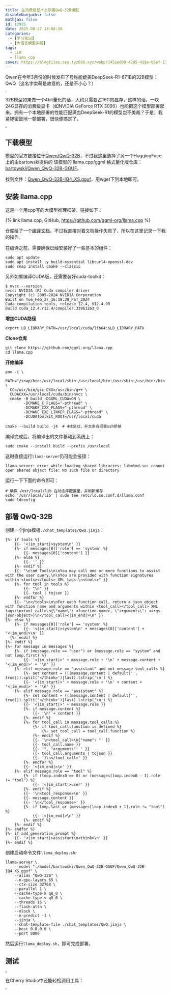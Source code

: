 ```yaml
---
title: 在消费级显卡上部署QwQ-32B模型
disableNunjucks: false
mathjax: false
id: 12935
date: 2025-08-27 14:04:38
categories:
  - [学习笔记]
  - [大语言模型实践]
tags:
  - LLM
  - llama_cpp
cover: https://blogfiles.oss.fyz666.xyz/webp/1451ed00-4795-418e-b8ef-17a9370e2d8e.webp
---
```


Qwen在今年3月份的时候发布了号称能媲美DeepSeek-R1-671B的32B模型：QwQ（这名字卖萌是故意的，还是不小心？）

<img src="https://blogfiles.oss.fyz666.xyz/webp/bf0d268f-ff72-48e0-96b9-4fa0fbfc5cd9.webp" style="zoom:20%;" />

32B模型如果做一个4bit量化的话，大约只需要占16G的显存，这样的话，一块24G显存的消费级显卡（如NVIDIA GeForce RTX 3090）也能把这个模型部署起来。拥有一个本地部署的性能匹配满血DeepSeek-R1的模型岂不美哉？于是，我紧锣密鼓地一顿部署，很快便搞定了。

<img src="https://blogfiles.oss.fyz666.xyz/png/98fbe641-6126-45ea-9ca3-a5f1435d7d27.png" style="zoom:30%;" />

## 下载模型

模型的官方链接位于[Qwen/QwQ-32B](https://huggingface.co/Qwen/QwQ-32B)，不过我这里选择了另一个HuggingFace 上的由bartowski提供的 该模型的 llama.cpp/ggml 格式量化版仓库：[bartowski/Qwen_QwQ-32B-GGUF](https://huggingface.co/bartowski/Qwen_QwQ-32B-GGUF)。

找到文件：[Qwen_QwQ-32B-IQ4_XS.gguf](https://huggingface.co/bartowski/Qwen_QwQ-32B-GGUF/blob/main/Qwen_QwQ-32B-IQ4_XS.gguf)，用wget下到本地即可。

## 安装 llama.cpp

这是一个用cpp写的大模型推理框架，链接如下：

{% link llama.cpp, GitHub, https://github.com/ggml-org/llama.cpp %}

仓库给了一个[编译文档](https://github.com/ggml-org/llama.cpp/blob/master/docs/build.md)，不过我直接对着文档操作失败了，所以在这里记录一下我的操作。

在编译之前，需要确保已经安装好了一些基本的组件：

```shell
sudo apt update
sudo apt install -y build-essential libcurl4-openssl-dev
sudo snap install cmake --classic
```

另外如果编译CUDA版，还需要装好cuda-toolkit：

```shell
$ nvcc --version
nvcc: NVIDIA (R) Cuda compiler driver
Copyright (c) 2005-2024 NVIDIA Corporation
Built on Tue_Feb_27_16:19:38_PST_2024
Cuda compilation tools, release 12.4, V12.4.99
Build cuda_12.4.r12.4/compiler.33961263_0
```

**增加CUDA路径**

```shell
export LD_LIBRARY_PATH=/usr/local/cuda/lib64:$LD_LIBRARY_PATH
```

**Clone仓库**

```shell
git clone https://github.com/ggml-org/llama.cpp
cd llama.cpp
```

**开始编译**

```shell
env -i \
  PATH="/snap/bin:/usr/local/sbin:/usr/local/bin:/usr/sbin:/usr/bin:/bin:/usr/local/cuda/bin" \
  CC=/usr/bin/gcc CXX=/usr/bin/g++ \
  CUDACXX=/usr/local/cuda/bin/nvcc \
  cmake -B build -DGGML_CUDA=ON \
        -DCMAKE_C_FLAGS="-pthread" \
        -DCMAKE_CXX_FLAGS="-pthread" \
        -DCMAKE_EXE_LINKER_FLAGS="-pthread" \
        -DCUDAToolkit_ROOT=/usr/local/cuda

cmake --build build -j4  # 4核足以，开太多会把我ssh挤掉
```

编译完成后，将编译出的文件移动到系统上：

```shell
sudo cmake --install build --prefix /usr/local
```

这时直接运行`llama-server`仍可能会报错：

```raw
llama-server: error while loading shared libraries: libmtmd.so: cannot open shared object file: No such file or directory
```

运行一下下面的命令即可：

```shell
# 确保 /usr/local/lib 在动态库配置里，并刷新缓存
echo '/usr/local/lib' | sudo tee /etc/ld.so.conf.d/llama.conf
sudo ldconfig
```

## 部署 QwQ-32B

创建一个jinja模板`./chat_templates/QwQ.jinja`：

```jinja2
{%- if tools %}
    {{- '<|im_start|>system\n' }}
    {%- if messages[0]['role'] == 'system' %}
        {{- messages[0]['content'] }}
    {%- else %}
        {{- '' }}
    {%- endif %}
    {{- "\n\n# Tools\n\nYou may call one or more functions to assist with the user query.\n\nYou are provided with function signatures within <tools></tools> XML tags:\n<tools>" }}
    {%- for tool in tools %}
        {{- "\n" }}
        {{- tool | tojson }}
    {%- endfor %}
    {{- "\n</tools>\n\nFor each function call, return a json object with function name and arguments within <tool_call></tool_call> XML tags:\n<tool_call>\n{\"name\": <function-name>, \"arguments\": <args-json-object>}\n</tool_call><|im_end|>\n" }}
{%- else %}
    {%- if messages[0]['role'] == 'system' %}
        {{- '<|im_start|>system\n' + messages[0]['content'] + '<|im_end|>\n' }}
  {%- endif %}
{%- endif %}
{%- for message in messages %}
    {%- if (message.role == "user") or (message.role == "system" and not loop.first) %}
        {{- '<|im_start|>' + message.role + '\n' + message.content + '<|im_end|>' + '\n' }}
    {%- elif message.role == "assistant" and not message.tool_calls %}
        {%- set content = (((message.content | default('', true))).split('</think>')|last).lstrip('\n') %}
        {{- '<|im_start|>' + message.role + '\n' + content + '<|im_end|>' + '\n' }}
    {%- elif message.role == "assistant" %}
        {%- set content = (((message.content | default('', true))).split('</think>')|last).lstrip('\n') %}
        {{- '<|im_start|>' + message.role }}
        {%- if message.content %}
            {{- '\n' + content }}
        {%- endif %}
        {%- for tool_call in message.tool_calls %}
            {%- if tool_call.function is defined %}
                {%- set tool_call = tool_call.function %}
            {%- endif %}
            {{- '\n<tool_call>\n{"name": "' }}
            {{- tool_call.name }}
            {{- '", "arguments": ' }}
            {{- tool_call.arguments | tojson }}
            {{- '}\n</tool_call>' }}
        {%- endfor %}
        {{- '<|im_end|>\n' }}
    {%- elif message.role == "tool" %}
        {%- if (loop.index0 == 0) or (messages[loop.index0 - 1].role != "tool") %}
            {{- '<|im_start|>user' }}
        {%- endif %}
        {{- '\n<tool_response>\n' }}
        {{- message.content }}
        {{- '\n</tool_response>' }}
        {%- if loop.last or (messages[loop.index0 + 1].role != "tool") %}
            {{- '<|im_end|>\n' }}
        {%- endif %}
    {%- endif %}
{%- endfor %}
{%- if add_generation_prompt %}
    {{- '<|im_start|>assistant\n<think>\n' }}
{%- endif %}
```

创建启动命令文件`llama_deploy.sh`:

```shell
llama-server \
    --model "./model/bartowski/Qwen_QwQ-32B-GGUF/Qwen_QwQ-32B-IQ4_XS.gguf" \
    --alias "QwQ-32B" \
    --n-gpu-layers 65 \
    --ctx-size 32768 \
    --parallel 1 \
    --cache-type-k q8_0 \
    --cache-type-v q8_0 \
    --threads 16 \
    --flash-attn \
    --mlock \
    --n-predict -1 \
    --jinja \
    --chat-template-file ./chat_templates/QwQ.jinja \
    --host 0.0.0.0 \
    --port 8000

```

然后运行`llama_deploy.sh`，即可完成部署。

## 测试

<img src="https://blogfiles.oss.fyz666.xyz/png/0b1b6053-bb0a-4290-b78a-047012b3cbf3.png" style="zoom:33%;" />

在Cherry Studio中还能轻松调用工具：

<img src="https://blogfiles.oss.fyz666.xyz/png/f5484fdf-b56c-4a3d-abbc-4ae7d03ccdf4.png" style="zoom:33%;" />
